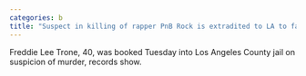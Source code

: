 ```yaml
---
categories: b
title: "Suspect in killing of rapper PnB Rock is extradited to LA to face murder charge"
---
```

Freddie Lee Trone, 40, was booked Tuesday into Los Angeles County jail on suspicion of murder, records show. 